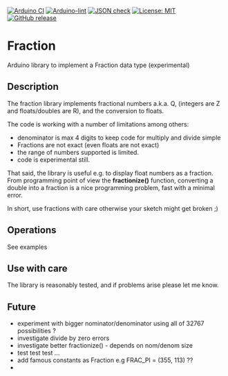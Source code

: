 
[![Arduino CI](https://github.com/RobTillaart/Fraction/workflows/Arduino%20CI/badge.svg)](https://github.com/marketplace/actions/arduino_ci)
[![Arduino-lint](https://github.com/RobTillaart/Fraction/actions/workflows/arduino-lint.yml/badge.svg)](https://github.com/RobTillaart/Fraction/actions/workflows/arduino-lint.yml)
[![JSON check](https://github.com/RobTillaart/Fraction/actions/workflows/jsoncheck.yml/badge.svg)](https://github.com/RobTillaart/Fraction/actions/workflows/jsoncheck.yml)
[![License: MIT](https://img.shields.io/badge/license-MIT-green.svg)](https://github.com/RobTillaart/Fraction/blob/master/LICENSE)
[![GitHub release](https://img.shields.io/github/release/RobTillaart/Fraction.svg?maxAge=3600)](https://github.com/RobTillaart/Fraction/releases)


# Fraction

Arduino library to implement a Fraction data type (experimental)


## Description

The fraction library implements fractional numbers a.k.a. Q, 
(integers are Z and floats/doubles are R),
and the conversion to floats.

The code is working with a number of limitations among others:
- denominator is max 4 digits to keep code for multiply and divide simple
- Fractions are not exact (even floats are not exact)
- the range of numbers supported is limited.
- code is experimental still.

That said, the library is useful e.g. to display float numbers as a fraction.
From programming point of view the **fractionize()** function, converting a double
into a fraction is a nice programming problem, fast with a minimal error.

In short, use fractions with care otherwise your sketch might get broken ;)


## Operations

See examples


## Use with care

The library is reasonably tested, and if problems arise please let me know.


## Future

- experiment with bigger nominator/denominator using all of 32767 possibilities ?
- investigate divide by zero errors
- investigate better fractionize() - depends on nom/denom size
- test test test ...
- add famous constants as Fraction e.g FRAC_PI = (355, 113) ??
- 

